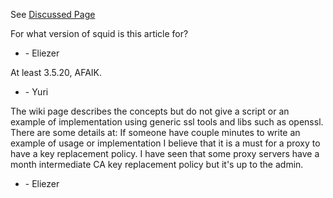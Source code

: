 See [Discussed
Page](/ConfigExamples/Intercept/SslBumpWithIntermediateCA)

For what version of squid is this article for?

  - \- Eliezer

At least 3.5.20, AFAIK.

  - \- Yuri

The wiki page describes the concepts but do not give a script or an
example of implementation using generic ssl tools and libs such as
openssl. There are some details at:
[](https://bugs.squid-cache.org/show_bug.cgi?id=3426#c13) If someone
have couple minutes to write an example of usage or implementation I
believe that it is a must for a proxy to have a key replacement policy.
I have seen that some proxy servers have a month intermediate CA key
replacement policy but it's up to the admin.

  - \- Eliezer

